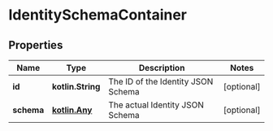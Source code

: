 
# IdentitySchemaContainer

## Properties
| Name | Type | Description | Notes |
| ------------ | ------------- | ------------- | ------------- |
| **id** | **kotlin.String** | The ID of the Identity JSON Schema |  [optional] |
| **schema** | [**kotlin.Any**](.md) | The actual Identity JSON Schema |  [optional] |




